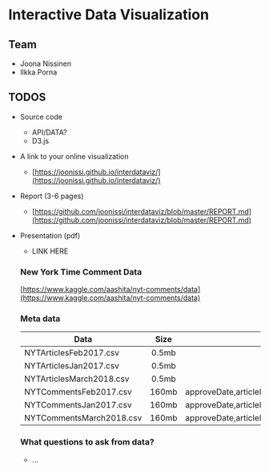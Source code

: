 # Interactive Data Visualization

## Team

- Joona Nissinen
- Ilkka Porna

## TODOS

- Source code
  - API/DATA?
  - D3.js
- A link to your online visualization
  - [https://joonissi.github.io/interdataviz/](https://joonissi.github.io/interdataviz/)
- Report (3-6 pages)
  - [https://github.com/joonissi/interdataviz/blob/master/REPORT.md](https://github.com/joonissi/interdataviz/blob/master/REPORT.md)
  
- Presentation (pdf)
  - LINK HERE

  ### New York Time Comment Data
  
  [https://www.kaggle.com/aashita/nyt-comments/data](https://www.kaggle.com/aashita/nyt-comments/data)


  ### Meta data
  
  | Data                      | Size          | columns        |
  | ------------------------- |:-------------:| --------------:|
  | NYTArticlesFeb2017.csv    | 0.5mb         | articleID,abstract,byline,documentType,headline,keywords,multimedia,newDesk,printPage,pubDate,sectionName,snippet,source,typeOfMaterial,webURL,articleWordCount   |
  | NYTArticlesJan2017.csv    | 0.5mb         | articleID,abstract,byline,documentType,headline,keywords,multimedia,newDesk,printPage,pubDate,sectionName,snippet,source,typeOfMaterial,webURL,articleWordCount   |
  | NYTArticlesMarch2018.csv  | 0.5mb         | articleID,abstract,byline,documentType,headline,keywords,multimedia,newDesk,printPage,pubDate,sectionName,snippet,source,typeOfMaterial,webURL,articleWordCount   |
  | NYTCommentsFeb2017.csv    | 160mb         | approveDate,articleID,articleWordCount,commentBody,commentID,commentSequence,commentTitle,commentType,createDate,depth,editorsSelection,inReplyTo,newDesk,parentID,parentUserDisplayName,permID,picURL,printPage,recommendations,recommendedFlag,replyCount,reportAbuseFlag,sectionName,sharing,status,timespeople,trusted,type_of_material,updateDate,userDisplayName,userID,userLocation,userTitle,userURL |
  | NYTCommentsJan2017.csv    | 160mb         | approveDate,articleID,articleWordCount,commentBody,commentID,commentSequence,commentTitle,commentType,createDate,depth,editorsSelection,inReplyTo,newDesk,parentID,parentUserDisplayName,permID,picURL,printPage,recommendations,recommendedFlag,replyCount,reportAbuseFlag,sectionName,sharing,status,timespeople,trusted,type_of_material,updateDate,userDisplayName,userID,userLocation,userTitle,userURL |
  | NYTCommentsMarch2018.csv  | 160mb         | approveDate,articleID,articleWordCount,commentBody,commentID,commentSequence,commentTitle,commentType,createDate,depth,editorsSelection,inReplyTo,newDesk,parentID,parentUserDisplayName,permID,picURL,printPage,recommendations,recommendedFlag,replyCount,reportAbuseFlag,sectionName,sharing,status,timespeople,trusted,type_of_material,updateDate,userDisplayName,userID,userLocation,userTitle,userURL |
 

  ### What questions to ask from data?


  - ...
  
  

  